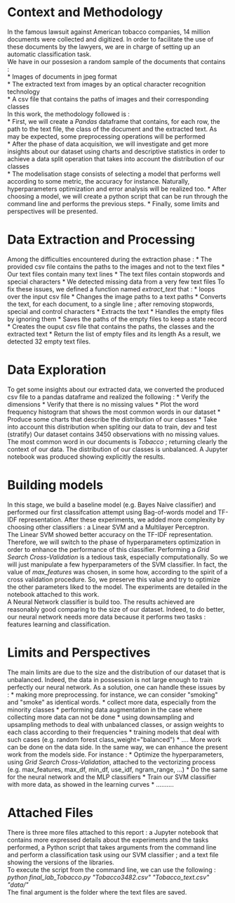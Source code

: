 # Context and Methodology

In the famous lawsuit against American tobacco companies, 14 million documents were collected and digitized. In order to facilitate the use of these documents by the lawyers, we are in charge of setting up an automatic classification task. <br>
We have in our possesion a random sample of the documents that contains : <br>
    * Images of documents in jpeg format <br>
    * The extracted text from images by an optical character recognition technology <br>
    * A csv file that contains the paths of images and their corresponding classes <br>
In this work, the methodology followed is : <br>
    * First, we will create a *Pandas* dataframe that contains, for each row, the path to the text file, the class of the document and the extracted text. As may be expected, some preprocessing operations will be performed <br>
    * After the phase of data acquisition, we will investigate and get more insights about our 
    dataset using charts and descriptive statistics in order to achieve a data split operation 
    that takes into account the distribution of our classes <br>
    * The modelisation stage consists of selecting a model that performs well according to 
    some metric, the accuracy for instance. Naturally, hyperparameters optimization and 
    error analysis will be realized too.
    * After choosing a model, we will create a python script that can be run through the command 
    line and performs the previous steps.
    * Finally, some limits and perspectives will be presented.
    
# Data Extraction and Processing

Among the difficulties encountered during the extraction phase :
    * The provided csv file contains the paths to the images and not to the text files
    * Our text files contain many text lines
    * The text files contain stopwords and special characters
    * We detected missing data from a very few text files
To fix these issues, we defined a function named *extract_text* that : 
    * loops over the input csv file
    * Changes the image paths to a text paths
    * Converts the text, for each document, to a single line ; after removing stopwords,
    special and control characters
    * Extracts the text
    * Handles the empty files by ignoring them
    * Saves the paths of the empty files to keep a state record
    * Creates the ouput csv file that contains the paths, the classes and the extracted text
    * Return the list of empty files and its length
As a result, we detected 32 empty text files.
    
# Data Exploration

To get some insights about our extracted data, we converted the produced csv file to a pandas dataframe and realized the following :
    * Verify the dimensions
    * Verify that there is no missing values
    * Plot the word frequency histogram that shows the most common words in our dataset
    * Produce some charts that describe the distribution of our classes
    * Take into account this distribution when spliting our data to train, dev and test 
    (stratify)
Our dataset contains 3450 observations with no missing values. The most common word in our documents is *Tobacco* ; returning clearly the context of our data. The distribution of our classes is unbalanced. A Jupyter notebook was produced showing explicitly the results.

# Building models
In this stage, we build a baseline model (e.g. Bayes Naive classifier) and performed our first classifcation attempt using Bag-of-words model and TF-IDF representation. After these experiments, we added more complexity by choosing other classifiers : a Linear SVM and a Multilayer Perceptron.<br>
The Linear SVM showed better accuracy on the TF-IDF representation. Therefore, we will switch to the phase of hyperparameters optimization in order to enhance the performance of this classifier. Performing a *Grid Search Cross-Validation* is a tedious task, especially computationally. So we will just manipulate a few hyperparameters of the SVM classifier. In fact, the value of *max_features* was chosen, in some how, according to the spirit of a cross validation procedure. So, we preserve this value and try to optimize the other parameters liked to the model. The experiments are detailed in the notebook attached to this work.<br>
A Neural Network classifier is build too. The results achieved are reasonably good comparing to the size of our dataset. Indeed, to do better, our neural network needs more data because it performs two tasks : features learning and classification.

# Limits and Perspectives

The main limits are due to the size and the distribution of our dataset that is unbalanced. Indeed, the data in possession is not large enough to train perfectly our neural network. As a solution, one
can handle these issues by :
    * making more preprocessing. for instance, we can consider "smoking" and "smoke" as 
    identical words.
    * collect more data, especially from the minority classes
    * performing data augmentation in the case where collecting more data can not be done
    * using downsampling and upsampling methods to deal with unbalanced classes, or assign weights
    to each class according to their frequencies
    * training models that deal with such cases (e.g. random forest class_weight="balanced")
    * ....
More work can be done on the data side. In the same way, we can enhance the present work from the models side. For instance :
    * Optimize the hyperparameters, using *Grid Search Cross-Validation*, attached to the
    vectorizing process (e.g. max_features, max_df, min_df, use_idf, ngram_range, ...)
    * Do the same for the neural network and the MLP classifiers
    * Train our SVM classifier with more data, as showed in the learning curves
    * ..........
    
# Attached Files

There is three more files attached to this report : a Jupyter notebook that contains more expressed details about the experiments and the tasks performed, a Python script that takes arguments from the command line and perform a classification task using our SVM classifier ; and a text file showing the versions of the libraries.<br>
To execute the script from the command line, we can use the following : <br>
*python final_lab_Tobacco.py "Tobacco3482.csv" "Tobacco_text.csv" "data/"* <br>
The final argument is the folder where the text files are saved. 
